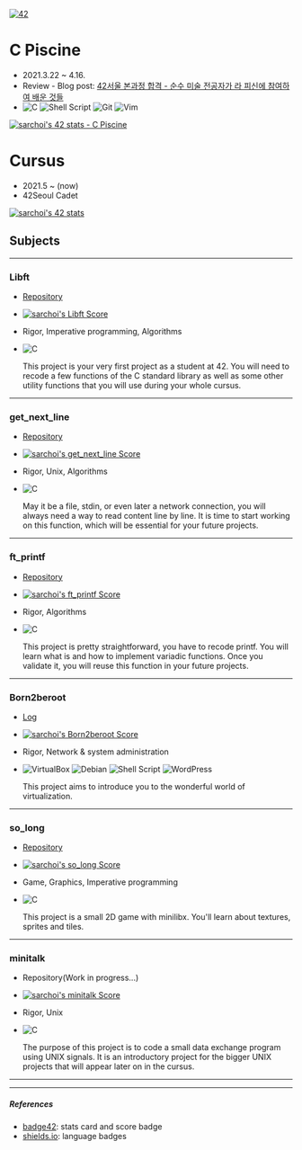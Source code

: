 [![42](https://img.shields.io/badge/Seoul_-BornToCode-00babc?style=for-the-badge&logo=42)](https://42seoul.kr/)

# C Piscine

- 2021.3.22 ~ 4.16.
- Review - Blog post: [42서울 본과정 합격 - 순수 미술 전공자가 라 피신에 참여하여 배운 것들](https://blog.srngch.com/42seoul-la-piscine/)
- ![C](https://img.shields.io/badge/c-%2300599C.svg?style=flat-square&logo=c&logoColor=white) ![Shell Script](https://img.shields.io/badge/shell_script-%23121011.svg?style=flat-square&logo=gnu-bash&logoColor=white) ![Git](https://img.shields.io/badge/git-%23F05033.svg?style=flat-square&logo=git&logoColor=white) ![Vim](https://img.shields.io/badge/Vim-009331?style=flat-square&logo=Vim&logoColor=white)

[![sarchoi's 42 stats - C Piscine](https://badge42.herokuapp.com/api/stats/sarchoi?cursus=C%20Piscine)](https://github.com/srngch)

# Cursus

- 2021.5 ~ (now)
- 42Seoul Cadet

[![sarchoi's 42 stats](https://badge42.herokuapp.com/api/stats/sarchoi?privacyName=true)](https://github.com/srngch/42Seoul)

## Subjects

---

### Libft 
- [Repository](https://github.com/srngch/42libft)
- [![sarchoi's Libft Score](https://badge42.herokuapp.com/api/project/sarchoi/Libft)](https://projects.intra.42.fr/42cursus-libft/sarchoi)
- Rigor, Imperative programming, Algorithms
- ![C](https://img.shields.io/badge/c-%2300599C.svg?style=flat-square&logo=c&logoColor=white) 

	This project is your very first project as a student at 42. You will need to recode a few functions of the C standard library as well as some other utility functions that you will use during your whole cursus.
	
---

### get_next_line
- [Repository](https://github.com/srngch/42gnl)
- [![sarchoi's get_next_line Score](https://badge42.herokuapp.com/api/project/sarchoi/get_next_line)](https://projects.intra.42.fr/42cursus-get_next_line/sarchoi)
- Rigor, Unix, Algorithms
- ![C](https://img.shields.io/badge/c-%2300599C.svg?style=flat-square&logo=c&logoColor=white) 

	May it be a file, stdin, or even later a network connection, you will always need a way to read content line by line. It is time to start working on this function, which will be essential for your future projects.

---

### ft_printf
- [Repository](https://github.com/srngch/42printf)
- [![sarchoi's ft_printf Score](https://badge42.herokuapp.com/api/project/sarchoi/ft_printf)](https://projects.intra.42.fr/42cursus-ft_printf/sarchoi)
- Rigor, Algorithms
- ![C](https://img.shields.io/badge/c-%2300599C.svg?style=flat-square&logo=c&logoColor=white) 

	This project is pretty straightforward, you have to recode printf. You will learn what is and how to implement variadic functions. Once you validate it, you will reuse this function in your future projects.

---

### Born2beroot
- [Log](https://srngch.github.io/born2beroot/)
- [![sarchoi's Born2beroot Score](https://badge42.herokuapp.com/api/project/sarchoi/Born2beroot)](https://projects.intra.42.fr/born2beroot/sarchoi)
- Rigor, Network & system administration
- ![VirtualBox](https://img.shields.io/badge/VirtualBox-193861?style=flat-square&logo=VirtualBox) ![Debian](https://img.shields.io/badge/Debian-D70A53?style=flat-square&logo=debian&logoColor=white) ![Shell Script](https://img.shields.io/badge/shell_script-%23121011.svg?style=flat-square&logo=gnu-bash&logoColor=white) ![WordPress](https://img.shields.io/badge/WordPress-%23117AC9.svg?style=flat-square&logo=WordPress&logoColor=white)

	This project aims to introduce you to the wonderful world of virtualization.

---

### so_long
- [Repository](https://github.com/srngch/42so_long)
- [![sarchoi's so_long Score](https://badge42.herokuapp.com/api/project/sarchoi/so_long)](https://projects.intra.42.fr/so_long/sarchoi)
- Game, Graphics, Imperative programming
- ![C](https://img.shields.io/badge/c-%2300599C.svg?style=flat-square&logo=c&logoColor=white) 

	This project is a small 2D game with minilibx. You'll learn about textures, sprites and tiles.

---

### minitalk
- Repository(Work in progress...)
- [![sarchoi's minitalk Score](https://badge42.herokuapp.com/api/project/sarchoi/minitalk)](https://projects.intra.42.fr/minitalk/sarchoi)
- Rigor, Unix
- ![C](https://img.shields.io/badge/c-%2300599C.svg?style=flat-square&logo=c&logoColor=white) 

	The purpose of this project is to code a small data exchange program using UNIX signals. It is an introductory project for the bigger UNIX projects that will appear later on in the cursus.

---
---

##### References
- [badge42](https://github.com/JaeSeoKim/badge42): stats card and score badge
- [shields.io](https://shields.io/): language badges
